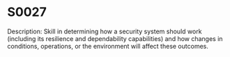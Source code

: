 # S0027
Description: Skill in determining how a security system should work (including its resilience and dependability capabilities) and how changes in conditions, operations, or the environment will affect these outcomes.

